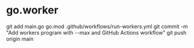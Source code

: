 # go.worker
git add main.go go.mod .github/workflows/run-workers.yml
git commit -m "Add workers program with --max and GitHub Actions workflow"
git push origin main
